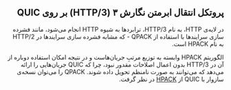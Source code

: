 <div dir="rtl">

## پروتکل انتقال ابرمتن نگارش ۳ (HTTP/3) بر روی QUIC

در لایه‌ی HTTP، به نام HTTP/3، ترابردها به شیوه HTTP انجام می‌شود، مانند فشرده سازی سرایندها با استفاده از QPACK - که مشابه فشرده سازی سرایندها در HTTP/2 به نام HPACK است.

الگوریتم HPACK وابسته به توزیع مرتبِ جریان‌هاست و در نتیجه امکان استفاده دوباره از آن در HTTP/3 بدون اعمال اصلاحات مقدور نبود، چرا که QUIC جریان‌هایی را ارائه می‌دهد که می‌توانند به صورت نامنظم تحویل داده شوند. QPACK را می‌توان نسخه‌‌ی سازوار با QUIC از [HPACK](https://httpwg.org/specs/rfc7541.html) در نظر گرفت.
</div>
